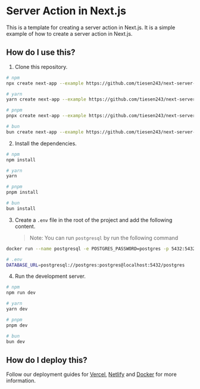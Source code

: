 # Server Action in Next.js

This is a template for creating a server action in Next.js. It is a simple example of how to create a server action in Next.js.

## How do I use this?

1. Clone this repository.

```bash
# npm
npx create next-app --example https://github.com/tiesen243/next-server-action

# yarn
yarn create next-app --example https://github.com/tiesen243/next-server-action

# pnpm
pnpx create next-app --example https://github.com/tiesen243/next-server-action

# bun
bun create next-app --example https://github.com/tiesen243/next-server-action
```

2. Install the dependencies.

```bash
# npm
npm install

# yarn
yarn

# pnpm
pnpm install

# bun
bun install
```

3. Create a `.env` file in the root of the project and add the following content.
   > Note: You can run `postgresql` by run the following command

```bash
docker run --name postgresql -e POSTGRES_PASSWORD=postgres -p 5432:5432 -d postgres:alpine
```

```bash
# .env
DATABASE_URL=postgresql://postgres:postgres@localhost:5432/postgres
```

4. Run the development server.

```bash
# npm
npm run dev

# yarn
yarn dev

# pnpm
pnpm dev

# bun
bun dev
```

## How do I deploy this?

Follow our deployment guides for [Vercel](https://create.t3.gg/en/deployment/vercel), [Netlify](https://create.t3.gg/en/deployment/netlify) and [Docker](https://create.t3.gg/en/deployment/docker) for more information.
